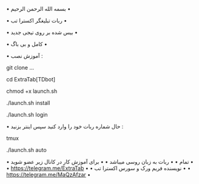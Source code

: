 • بسمه الله الرحمن الرحیم •

• ربات تبلیغگر اکسترا تب •

• بیس شده بر روی تیجی جدید •

• کامل و بی باگ •

• آموزش نصب :

git clone ...

cd ExtraTab[TDbot]

chmod +x launch.sh

./launch.sh install

./launch.sh login

• حال شماره ربات خود را وارد کنید سپس اینتر بزنید :

tmux

./launch.sh auto

• تمام •
• ربات به زبان روسی میباشد •
• برای آموزش کار در کانال زیر عضو شوید •
• https://telegram.me/ExtraTab •
• نویسنده فریم ورک و سورس اکسترا تب •
• https://telegram.me/MaQzAfzar •